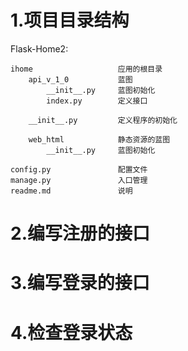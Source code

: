 # 1.项目目录结构
Flask-Home2:

    ihome                   应用的根目录
        api_v_1_0           蓝图
            __init__.py     蓝图初始化
            index.py        定义接口

        __init__.py         定义程序的初始化

        web_html            静态资源的蓝图
            __init__.py     蓝图初始化

    config.py               配置文件
    manage.py               入口管理
    readme.md               说明

 # 2.编写注册的接口


 # 3.编写登录的接口


 # 4.检查登录状态
 


